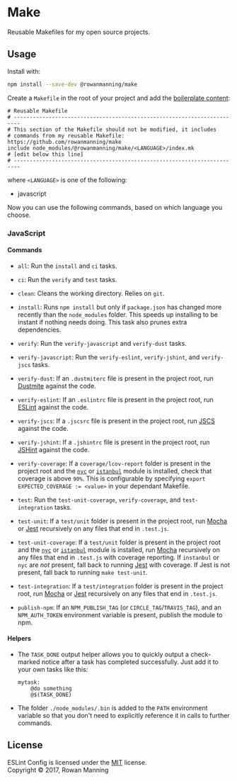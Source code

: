 
# Make

Reusable Makefiles for my open source projects.


## Usage

Install with:

```sh
npm install --save-dev @rowanmanning/make
```

Create a `Makefile` in the root of your project and add the [boilerplate content](boilerplate.mk):

```make
# Reusable Makefile
# ------------------------------------------------------------------------
# This section of the Makefile should not be modified, it includes
# commands from my reusable Makefile: https://github.com/rowanmanning/make
include node_modules/@rowanmanning/make/<LANGUAGE>/index.mk
# [edit below this line]
# ------------------------------------------------------------------------
```

where `<LANGUAGE>` is one of the following:

  * javascript

Now you can use the following commands, based on which language you choose.

### JavaScript

#### Commands

  * `all`: Run the `install` and `ci` tasks.

  * `ci`: Run the `verify` and `test` tasks.

  * `clean`: Cleans the working directory. Relies on `git`.

  * `install`: Runs `npm install` but only if `package.json` has changed more recently than the `node_modules` folder. This speeds up installing to be instant if nothing needs doing. This task also prunes extra dependencies.

  * `verify`: Run the `verify-javascript` and `verify-dust` tasks.

  * `verify-javascript`: Run the `verify-eslint`, `verify-jshint`, and `verify-jscs` tasks.

  * `verify-dust`: If an `.dustmiterc` file is present in the project root, run [Dustmite] against the code.

  * `verify-eslint`: If an `.eslintrc` file is present in the project root, run [ESLint] against the code.

  * `verify-jscs`: If a `.jscsrc` file is present in the project root, run [JSCS] against the code.

  * `verify-jshint`: If a `.jshintrc` file is present in the project root, run [JSHint] against the code.

  * `verify-coverage`: If a `coverage/lcov-report` folder is present in the project root and the [`nyc`][nyc] or [`istanbul`][istanbul] module is installed, check that coverage is above `90%`. This is configurable by specifying `export EXPECTED_COVERAGE := <value>` in your dependant Makefile.

  * `test`: Run the `test-unit-coverage`, `verify-coverage`, and `test-integration` tasks.

  * `test-unit`: If a `test/unit` folder is present in the project root, run [Mocha] or [Jest] recursively on any files that end in `.test.js`.

  * `test-unit-coverage`: If a `test/unit` folder is present in the project root and the [`nyc`][nyc] or [`istanbul`][istanbul] module is installed, run [Mocha] recursively on any files that end in `.test.js` with coverage reporting. If `instanbul` or `nyc` are _not_ present, fall back to running [Jest] with coverage. If Jest is not present, fall back to running `make test-unit`.

  * `test-integration`: If a `test/integration` folder is present in the project root, run [Mocha] or [Jest] recursively on any files that end in `.test.js`.

  * `publish-npm`: If an `NPM_PUBLISH_TAG` (or `CIRCLE_TAG`/`TRAVIS_TAG`), and an `NPM_AUTH_TOKEN` environment variable is present, publish the module to npm.

#### Helpers

  * The `TASK_DONE` output helper allows you to quickly output a check-marked notice after a task has completed successfully. Just add it to your own tasks like this:

    ```make
    mytask:
    	@do something
    	@$(TASK_DONE)
    ```

  * The folder `./node_modules/.bin` is added to the `PATH` environment variable so that you don't need to explicitly reference it in calls to further commands.


## License

ESLint Config is licensed under the [MIT] license.<br/>
Copyright &copy; 2017, Rowan Manning



[dustmite]: https://github.com/springernature/dustmite
[eslint]: http://eslint.org/
[istanbul]: https://github.com/gotwarlost/istanbul
[jest]: https://jestjs.io/
[jscs]: http://jscs.info/
[jshint]: http://jshint.com/
[mit]: LICENSE
[mocha]: https://mochajs.org/
[nyc]: https://github.com/istanbuljs/nyc

